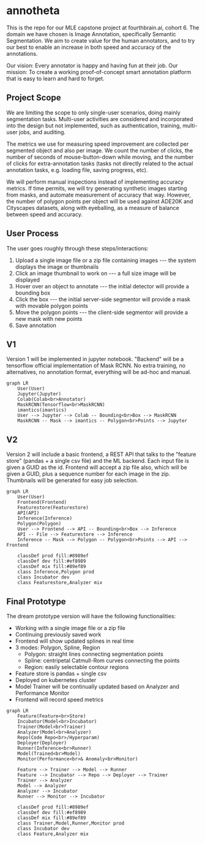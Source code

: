 # annotheta



This is the repo for our MLE capstone project at fourthbrain.ai, cohort 6. The domain we have chosen is Image Annotation, specifically Semantic Segmentation. We aim to create value for the human annotators, and to try our best to enable an increase in both speed and accuracy of the annotations.

Our vision: Every annotator is happy and having fun at their job. Our mission: To create a working proof-of-concept smart annotation platform that is easy to learn and hard to forget.



## Project Scope

We are limiting the scope to only single-user scenarios, doing mainly segmentation tasks. Multi-user activities are considered and incorporated into the design but not implemented, such as authentication, training, multi-user jobs, and auditing.

The metrics we use for measuring speed improvement are collected per segmented object and also per image. We count the number of clicks, the number of seconds of mouse-button-down while moving, and the number of clicks for extra-annotation tasks (tasks not directly related to the actual annotation tasks, e.g. loading file, saving progress, etc).

We will perform manual inspections instead of implementing accuracy metrics. If time permits, we will try generating synthetic images starting from masks, and automate measurement of accuracy that way. However, the number of polygon points per object will be used against ADE20K and Cityscapes datasets, along with eyeballing, as a measure of balance between speed and accuracy.



## User Process

The user goes roughly through these steps/interactions:

1. Upload a single image file or a zip file containing images --- the system displays the image or thumbnails
2. Click an image thumbnail to work on --- a full size image will be displayed
3. Hover over an object to annotate --- the initial detector will provide a bounding box
4. Click the box --- the initial server-side segmentor will provide a mask with movable polygon points
5. Move the polygon points --- the client-side segmentor will provide a new mask with new points
6. Save annotation



## V1

Version 1 will be implemented in jupyter notebook. "Backend" will be a tensorflow official implementation of Mask RCNN. No extra training, no alternatives, no annotation format, everything will be ad-hoc and manual.

```mermaid
graph LR
	User(User)
	Jupyter(Jupyter)
	Colab(Colab<br>Annotator)
	MaskRCNN(Tensorflow<br>MaskRCNN)
	imantics(imantics)
	User --> Jupyter --> Colab -- Bounding<br>Box --> MaskRCNN
	MaskRCNN -- Mask --> imantics -- Polygon<br>Points --> Jupyter
```



## V2

Version 2 will include a basic frontend, a REST API that talks to the "feature store" (pandas + a single csv file) and the ML backend. Each input file is given a GUID as the id. Frontend will accept a zip file also, which will be given a GUID, plus a sequence number for each image in the zip. Thumbnails will be generated for easy job selection.

```mermaid
graph LR
	User(User)
	Frontend(Frontend)
	Featurestore(Featurestore)
	API(API)
	Inference(Inference)
	Polygon(Polygon)
	User --> Frontend --> API -- Bounding<br>Box --> Inference
	API -- File --> Featurestore --> Inference
	Inference -- Mask --> Polygon -- Polygon<br>Points --> API --> Frontend

	classDef prod fill:#8989ef
	classDef dev fill:#ef8989
	classDef mix fill:#89ef89
	class Inference,Polygon prod
	class Incubator dev
	class Featurestore,Analyzer mix
```



## Final Prototype

The dream prototype version will have the following functionalities:

- Working with a single image file or a zip file
- Continuing previously saved work
- Frontend will show updated splines in real time
- 3 modes: Polygon, Spline, Region
  - Polygon: straight lines connecting segmentation points
  - Spline: centripetal Catmull-Rom curves connecting the points
  - Region: easily selectable contour regions
- Feature store is pandas + single csv
- Deployed on kubernetes cluster
- Model Trainer will be continually updated based on Analyzer and Performance Monitor
- Frontend will record speed metrics



```mermaid
graph LR
	Feature(Feature<br>Store)
	Incubator(Model<br>Incubator)
	Trainer(Model<br>Trainer)
	Analyzer(Model<br>Analyzer)
	Repo(Code Repo<br>/Hyperparam)
	Deployer(Deployer)
	Runner(Inference<br>Runner)
	Model(Trained<br>Model)
	Monitor(Performance<br>& Anomaly<br>Monitor)

	Feature --> Trainer --> Model --> Runner
	Feature --> Incubator --> Repo --> Deployer --> Trainer
	Trainer --> Analyzer
	Model --> Analyzer
	Analyzer --> Incubator
	Runner --> Monitor --> Incubator

	classDef prod fill:#8989ef
	classDef dev fill:#ef8989
	classDef mix fill:#89ef89
	class Trainer,Model,Runner,Monitor prod
	class Incubator dev
	class Feature,Analyzer mix
```

